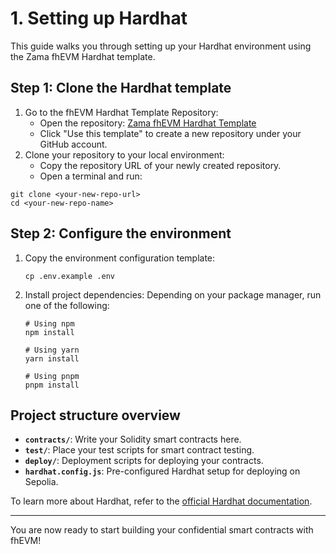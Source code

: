# 1. Setting up Hardhat

This guide walks you through setting up your Hardhat environment using the Zama fhEVM Hardhat template.

## Step 1: Clone the Hardhat template

1. Go to the fhEVM Hardhat Template Repository:
   - Open the repository: [Zama fhEVM Hardhat Template](https://github.com/zama-ai/fhevm-hardhat-template)
   - Click "Use this template" to create a new repository under your GitHub account.
2. Clone your repository to your local environment:
   - Copy the repository URL of your newly created repository.
   - Open a terminal and run:

```
git clone <your-new-repo-url>
cd <your-new-repo-name>
```

## Step 2: Configure the environment

1.  Copy the environment configuration template:

    ```
    cp .env.example .env
    ```

2.  Install project dependencies: Depending on your package manager, run one of the following:

    ```
    # Using npm
    npm install

    # Using yarn
    yarn install

    # Using pnpm
    pnpm install
    ```

## Project structure overview

- **`contracts/`**: Write your Solidity smart contracts here.
- **`test/`**: Place your test scripts for smart contract testing.
- **`deploy/`**: Deployment scripts for deploying your contracts.
- **`hardhat.config.js`**: Pre-configured Hardhat setup for deploying on Sepolia.

To learn more about Hardhat, refer to the [official Hardhat documentation](https://hardhat.org/hardhat-runner/docs/getting-started#overview).

---

You are now ready to start building your confidential smart contracts with fhEVM!
